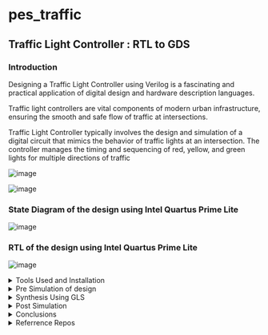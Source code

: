 # pes_traffic

## Traffic Light Controller : RTL to GDS

  
### Introduction

Designing a Traffic Light Controller using Verilog is a fascinating and practical application of digital design and hardware description languages. 

Traffic light controllers are vital components of modern urban infrastructure, ensuring the smooth and safe flow of traffic at intersections.

Traffic Light Controller typically involves the design and simulation of a digital circuit that mimics the behavior of traffic lights at an intersection. The controller manages the timing and sequencing of red, yellow, and green lights for 
multiple directions of traffic

![image](https://github.com/AzeemRG/pes_traffic/assets/128957056/0966d48d-e74a-4d8a-9eec-5d876df75b25)

![image](https://github.com/AzeemRG/pes_traffic/assets/128957056/6d5a2633-e26a-449b-bb1a-0992e6ad0c84)


### State Diagram of the design using Intel Quartus Prime Lite

![image](https://github.com/AzeemRG/pes_traffic/assets/128957056/84c48ffb-a1f3-4c6f-8714-1e3b2eaa1538)

### RTL of the design using Intel Quartus Prime Lite

![image](https://github.com/AzeemRG/pes_traffic/assets/128957056/e1b3c00f-7442-486d-8af2-6218ccfcd69e)


<details>
<summary>Tools Used and Installation  </summary>
<br>
   

##### Iverilog:

  ``` 
   sudo apt-get update
   sudo apt-get install iverilog

```

##### Yosys:

   ```
   git clone https://github.com/YosysHQ/yosys.git
   sudo apt install make
   sudo apt-get install build-essential clang bison flex \
   libreadline-dev gawk tcl-dev libffi-dev git \
   graphviz xdot pkg-config python3 libboost-system-dev \
   libboost-python-dev libboost-filesystem-dev zlib1g-dev
   sudo make install
```

</details>
<details>
<summary>Pre Simulation of design </summary>
<br>

### Simulation using iverilog 

After successfull installation lets create folder for our files
```
mkdir pes_traffic_controller
```

Copy the design file and testbench file provided and paste the created directory

Use this commands for simulation

```
cd pes_traffic_controller
iverilog pes_traffic.v  pes_tb_traffic.v
./a.out
gtkwave dump.vcd
```

![image](https://github.com/AzeemRG/pes_traffic/assets/128957056/7381f2c8-843f-4079-b563-5f9e56908c5e)

![image](https://github.com/AzeemRG/pes_traffic/assets/128957056/c8bb293c-59c1-429e-8a21-86867125ac15)

Output Waveform:

![image](https://github.com/AzeemRG/pes_traffic/assets/128957056/6a30bb0a-ce5d-4c35-a4a6-8bba21e8bd5a)


</details>
<details>
<summary>Synthesis Using GLS  </summary>
<br>
   
### Introduction

Synthesis is a critical step in the design of integrated circuits. It transforms the high-level, abstract representation of a design, known as Register-Transfer Level (RTL), into a gate-level netlist. This netlist is composed of actual logic gates that are available in the specific technology libraries for the target chip.

The synthesis process unfolds in several stages:

   Conversion of RTL to Basic Logic Gates: Initially, the RTL description is translated into a network of fundamental logic gates like AND, OR, and flip-flops.

  Mapping to Technology-Dependent Gates: The next step involves matching the basic logic gates from the RTL description to the corresponding technology-specific gates available in the chosen library.

   Optimizing the Netlist: After mapping, optimization comes into play. The goal is to enhance the netlist by making it more efficient, but without violating any constraints set by the designer. This optimization can involve minimizing gate count, reducing power consumption, and improving performance.

#### Synthesis using GLS of our design 

Invoking Yosys , reading the skywater130 pdk library and reading the design file 

Use command

```
yosys
read_liberty -lib /home/azeem/VLSI/sky130RTLDesignAndSynthesisWorkshop/lib/sky130_fd_sc_hd__tt_025C_1v80.lib
read_verilog pes_traffic.v
``` 

![image](https://github.com/AzeemRG/pes_traffic/assets/128957056/8b1359df-05ae-49e9-9d84-ce8651a7b0aa)

Synthesis: 

for synthesis use command ``` synth -top pes_traffic ``` 

![image](https://github.com/AzeemRG/pes_traffic/assets/128957056/76ecd4e9-cc0c-4185-a993-8d95e581ec09)

Printing Stat:

![image](https://github.com/AzeemRG/pes_traffic/assets/128957056/cf4c391e-2dba-4bda-ad90-f8f36ab14523)

ABC: 

To run ABC use command ``` abc -liberty /home/azeem/VLSI/sky130RTLDesignAndSynthesisWorkshop/lib/sky130_fd_sc_hd__tt_025C_1v80.lib ```

![image](https://github.com/AzeemRG/pes_traffic/assets/128957056/d2bd53e3-1937-458f-a949-9d0d9eb2d58b)

ABC results:

![image](https://github.com/AzeemRG/pes_traffic/assets/128957056/d6f3fdf5-5c7c-41c2-81bd-956912432c71)


Layout :

Use command ``` show ``` to get Layout 

![image](https://github.com/AzeemRG/pes_traffic/assets/128957056/5cdeb55d-8f14-4315-8565-1d2990a1a3da)

![image](https://github.com/AzeemRG/pes_traffic/assets/128957056/fc56ff2b-7529-4717-849f-1661d5f0443c)

![image](https://github.com/AzeemRG/pes_traffic/assets/128957056/851c1612-1326-4ec7-812c-95d74eac16ec)

Netlist :

Use Command ``` write_verilog -noattr pes_traffic_netlist.v ```

![image](https://github.com/AzeemRG/pes_traffic/assets/128957056/a7fd43a1-6d75-43ac-a6e6-44f7cb695658)

</details>
<details>
<summary>Post Simulation </summary>
<br>
   
### Simulation created netlist using iverilog 

Use command 
```
iverilog /home/azeem/VLSI/sky130RTLDesignAndSynthesisWorkshop/my_lib/verilog_model/primitives.v /home/azeem/VLSI/sky130RTLDesignAndSynthesisWorkshop/my_lib/verilog_model/sky130_fd_sc_hd.v pes_traffic_netlist.v pes_tb_traffic.v
./a.out
gtkwave dump.vcd
```

![image](https://github.com/AzeemRG/pes_traffic/assets/128957056/e1db5423-4200-4d0d-a16f-2df010838e80)

Final Post Simulation Output Waveform:

![image](https://github.com/AzeemRG/pes_traffic/assets/128957056/b77690d9-77fc-4d30-a851-1f1db854bd24)

</details>
<details>
<summary>Conclusions </summary> </summary>
<br>

As we can see Pre and Post Simulation Results match , so we can confirm there is no GLS mismatch

Results:

![image](https://github.com/AzeemRG/pes_traffic/assets/128957056/d2a09fb1-c0b3-4d48-918f-21388b31d72f)






</details>
<details>
<summary>Referrence Repos </summary>
<br>

https://github.com/AzeemRG/asic_special_topic

Also Checkout for Physical Design Using OpenLane

https://github.com/AzeemRG/Pes_Openlane_pd





